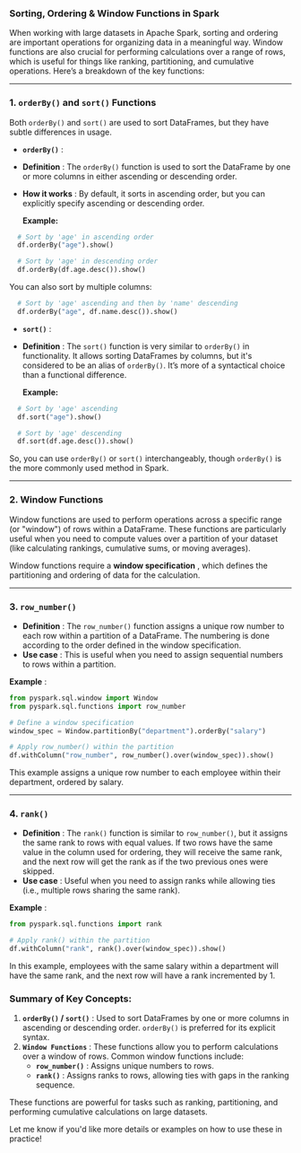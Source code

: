### **Sorting, Ordering & Window Functions in Spark**

When working with large datasets in Apache Spark, sorting and ordering are important operations for organizing data in a meaningful way. Window functions are also crucial for performing calculations over a range of rows, which is useful for things like ranking, partitioning, and cumulative operations. Here’s a breakdown of the key functions:

---

### **1. `orderBy()` and `sort()` Functions**

Both `orderBy()` and `sort()` are used to sort DataFrames, but they have subtle differences in usage.

* **`orderBy()`** :
* **Definition** : The `orderBy()` function is used to sort the DataFrame by one or more columns in either ascending or descending order.
* **How it works** : By default, it sorts in ascending order, but you can explicitly specify ascending or descending order.

  **Example:**

```python
  # Sort by 'age' in ascending order
  df.orderBy("age").show()

  # Sort by 'age' in descending order
  df.orderBy(df.age.desc()).show()
```

  You can also sort by multiple columns:

```python
  # Sort by 'age' ascending and then by 'name' descending
  df.orderBy("age", df.name.desc()).show()
```

* **`sort()`** :
* **Definition** : The `sort()` function is very similar to `orderBy()` in functionality. It allows sorting DataFrames by columns, but it's considered to be an alias of `orderBy()`. It’s more of a syntactical choice than a functional difference.

  **Example:**

```python
  # Sort by 'age' ascending
  df.sort("age").show()

  # Sort by 'age' descending
  df.sort(df.age.desc()).show()
```

  So, you can use `orderBy()` or `sort()` interchangeably, though `orderBy()` is the more commonly used method in Spark.

---

### **2. Window Functions**

Window functions are used to perform operations across a specific range (or "window") of rows within a DataFrame. These functions are particularly useful when you need to compute values over a partition of your dataset (like calculating rankings, cumulative sums, or moving averages).

Window functions require a  **window specification** , which defines the partitioning and ordering of data for the calculation.

---

### **3. `row_number()`**

* **Definition** : The `row_number()` function assigns a unique row number to each row within a partition of a DataFrame. The numbering is done according to the order defined in the window specification.
* **Use case** : This is useful when you need to assign sequential numbers to rows within a partition.

 **Example** :

```python
from pyspark.sql.window import Window
from pyspark.sql.functions import row_number

# Define a window specification
window_spec = Window.partitionBy("department").orderBy("salary")

# Apply row_number() within the partition
df.withColumn("row_number", row_number().over(window_spec)).show()
```

This example assigns a unique row number to each employee within their department, ordered by salary.

---

### **4. `rank()`**

* **Definition** : The `rank()` function is similar to `row_number()`, but it assigns the same rank to rows with equal values. If two rows have the same value in the column used for ordering, they will receive the same rank, and the next row will get the rank as if the two previous ones were skipped.
* **Use case** : Useful when you need to assign ranks while allowing ties (i.e., multiple rows sharing the same rank).

 **Example** :

```python
from pyspark.sql.functions import rank

# Apply rank() within the partition
df.withColumn("rank", rank().over(window_spec)).show()
```

In this example, employees with the same salary within a department will have the same rank, and the next row will have a rank incremented by 1.

### **Summary of Key Concepts:**

1. **`orderBy()` / `sort()`** : Used to sort DataFrames by one or more columns in ascending or descending order. `orderBy()` is preferred for its explicit syntax.
2. **`Window Functions`** : These functions allow you to perform calculations over a window of rows. Common window functions include:
    - **`row_number()`** : Assigns unique numbers to rows.
    - **`rank()`** : Assigns ranks to rows, allowing ties with gaps in the ranking sequence.

These functions are powerful for tasks such as ranking, partitioning, and performing cumulative calculations on large datasets.

Let me know if you'd like more details or examples on how to use these in practice!
